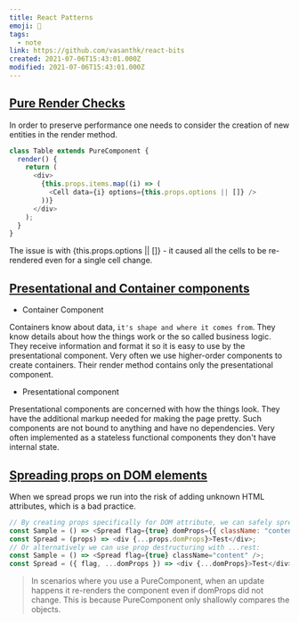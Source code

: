 ```yaml
---
title: React Patterns
emoji: 📝
tags:
  - note
link: https://github.com/vasanthk/react-bits
created: 2021-07-06T15:43:01.000Z
modified: 2021-07-06T15:43:01.000Z
---
```


## [Pure Render Checks](https://github.com/vasanthk/react-bits/blob/master/gotchas/01.pure-render-checks.md)

In order to preserve performance one needs to consider the creation of new entities in the render method.

```js
class Table extends PureComponent {
  render() {
    return (
      <div>
        {this.props.items.map((i) => (
          <Cell data={i} options={this.props.options || []} />
        ))}
      </div>
    );
  }
}
```

The issue is with {this.props.options || []} - it caused all the cells to be re-rendered even for a single cell change.

## [Presentational and Container components](https://github.com/vasanthk/react-bits/blob/master/patterns/25.presentational-vs-container.md)

- Container Component

Containers know about data, `it's shape and where it comes from`. They know details about how the things work or the so called business logic. They receive information and format it so it is easy to use by the presentational component. Very often we use higher-order components to create containers. Their render method contains only the presentational component.

- Presentational component

Presentational components are concerned with how the things look. They have the additional markup needed for making the page pretty. Such components are not bound to anything and have no dependencies. Very often implemented as a stateless functional components they don't have internal state.

## [Spreading props on DOM elements](https://github.com/vasanthk/react-bits/blob/master/anti-patterns/07.spreading-props-dom.md#spreading-props-on-dom-elements)

When we spread props we run into the risk of adding unknown HTML attributes, which is a bad practice.

```js
// By creating props specifically for DOM attribute, we can safely spread.
const Sample = () => <Spread flag={true} domProps={{ className: "content" }} />;
const Spread = (props) => <div {...props.domProps}>Test</div>;
// Or alternatively we can use prop destructuring with ...rest:
const Sample = () => <Spread flag={true} className="content" />;
const Spread = ({ flag, ...domProps }) => <div {...domProps}>Test</div>;
```

> In scenarios where you use a PureComponent, when an update happens it re-renders the component even if domProps did not change. This is because PureComponent only shallowly compares the objects.
